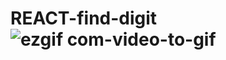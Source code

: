 # REACT-find-digit![ezgif com-video-to-gif](https://github.com/artursuvor/REACT-find-digit/assets/90841963/76638967-0910-4289-9664-41ab776d48ec)
